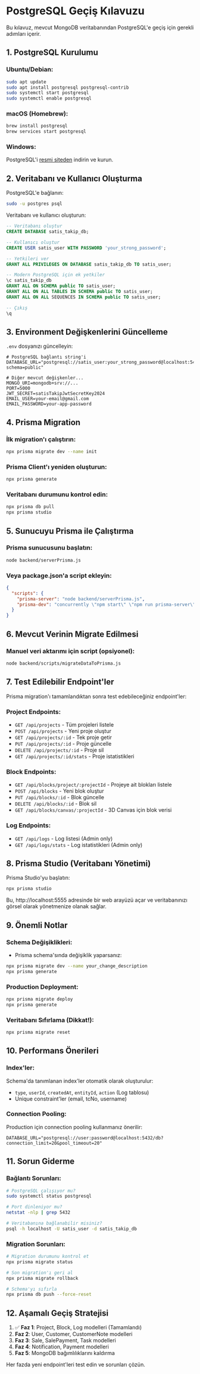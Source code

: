 # PostgreSQL Geçiş Kılavuzu

Bu kılavuz, mevcut MongoDB veritabanından PostgreSQL'e geçiş için gerekli adımları içerir.

## 1. PostgreSQL Kurulumu

### Ubuntu/Debian:
```bash
sudo apt update
sudo apt install postgresql postgresql-contrib
sudo systemctl start postgresql
sudo systemctl enable postgresql
```

### macOS (Homebrew):
```bash
brew install postgresql
brew services start postgresql
```

### Windows:
PostgreSQL'i [resmi siteden](https://www.postgresql.org/download/windows/) indirin ve kurun.

## 2. Veritabanı ve Kullanıcı Oluşturma

PostgreSQL'e bağlanın:
```bash
sudo -u postgres psql
```

Veritabanı ve kullanıcı oluşturun:
```sql
-- Veritabanı oluştur
CREATE DATABASE satis_takip_db;

-- Kullanıcı oluştur
CREATE USER satis_user WITH PASSWORD 'your_strong_password';

-- Yetkileri ver
GRANT ALL PRIVILEGES ON DATABASE satis_takip_db TO satis_user;

-- Modern PostgreSQL için ek yetkiler
\c satis_takip_db
GRANT ALL ON SCHEMA public TO satis_user;
GRANT ALL ON ALL TABLES IN SCHEMA public TO satis_user;
GRANT ALL ON ALL SEQUENCES IN SCHEMA public TO satis_user;

-- Çıkış
\q
```

## 3. Environment Değişkenlerini Güncelleme

`.env` dosyanızı güncelleyin:
```env
# PostgreSQL bağlantı string'i
DATABASE_URL="postgresql://satis_user:your_strong_password@localhost:5432/satis_takip_db?schema=public"

# Diğer mevcut değişkenler...
MONGO_URI=mongodb+srv://...
PORT=5000
JWT_SECRET=satisTakipJwtSecretKey2024
EMAIL_USER=your-email@gmail.com
EMAIL_PASSWORD=your-app-password
```

## 4. Prisma Migration

### İlk migration'ı çalıştırın:
```bash
npx prisma migrate dev --name init
```

### Prisma Client'ı yeniden oluşturun:
```bash
npx prisma generate
```

### Veritabanı durumunu kontrol edin:
```bash
npx prisma db pull
npx prisma studio
```

## 5. Sunucuyu Prisma ile Çalıştırma

### Prisma sunucusunu başlatın:
```bash
node backend/serverPrisma.js
```

### Veya package.json'a script ekleyin:
```json
{
  "scripts": {
    "prisma-server": "node backend/serverPrisma.js",
    "prisma-dev": "concurrently \"npm start\" \"npm run prisma-server\""
  }
}
```

## 6. Mevcut Verinin Migrate Edilmesi

### Manuel veri aktarımı için script (opsiyonel):
```bash
node backend/scripts/migrateDataToPrisma.js
```

## 7. Test Edilebilir Endpoint'ler

Prisma migration'ı tamamlandıktan sonra test edebileceğiniz endpoint'ler:

### Project Endpoints:
- `GET /api/projects` - Tüm projeleri listele
- `POST /api/projects` - Yeni proje oluştur
- `GET /api/projects/:id` - Tek proje getir
- `PUT /api/projects/:id` - Proje güncelle
- `DELETE /api/projects/:id` - Proje sil
- `GET /api/projects/:id/stats` - Proje istatistikleri

### Block Endpoints:
- `GET /api/blocks/project/:projectId` - Projeye ait blokları listele
- `POST /api/blocks` - Yeni blok oluştur
- `PUT /api/blocks/:id` - Blok güncelle
- `DELETE /api/blocks/:id` - Blok sil
- `GET /api/blocks/canvas/:projectId` - 3D Canvas için blok verisi

### Log Endpoints:
- `GET /api/logs` - Log listesi (Admin only)
- `GET /api/logs/stats` - Log istatistikleri (Admin only)

## 8. Prisma Studio (Veritabanı Yönetimi)

Prisma Studio'yu başlatın:
```bash
npx prisma studio
```

Bu, http://localhost:5555 adresinde bir web arayüzü açar ve veritabanınızı görsel olarak yönetmenize olanak sağlar.

## 9. Önemli Notlar

### Schema Değişiklikleri:
- Prisma schema'sında değişiklik yaparsanız:
```bash
npx prisma migrate dev --name your_change_description
npx prisma generate
```

### Production Deployment:
```bash
npx prisma migrate deploy
npx prisma generate
```

### Veritabanı Sıfırlama (Dikkat!):
```bash
npx prisma migrate reset
```

## 10. Performans Önerileri

### Index'ler:
Schema'da tanımlanan index'ler otomatik olarak oluşturulur:
- `type`, `userId`, `createdAt`, `entityId`, `action` (Log tablosu)
- Unique constraint'ler (email, tcNo, username)

### Connection Pooling:
Production için connection pooling kullanmanız önerilir:
```env
DATABASE_URL="postgresql://user:password@localhost:5432/db?connection_limit=20&pool_timeout=20"
```

## 11. Sorun Giderme

### Bağlantı Sorunları:
```bash
# PostgreSQL çalışıyor mu?
sudo systemctl status postgresql

# Port dinleniyor mu?
netstat -nlp | grep 5432

# Veritabanına bağlanabilir misiniz?
psql -h localhost -U satis_user -d satis_takip_db
```

### Migration Sorunları:
```bash
# Migration durumunu kontrol et
npx prisma migrate status

# Son migration'ı geri al
npx prisma migrate rollback

# Schema'yı sıfırla
npx prisma db push --force-reset
```

## 12. Aşamalı Geçiş Stratejisi

1. ✅ **Faz 1**: Project, Block, Log modelleri (Tamamlandı)
2. **Faz 2**: User, Customer, CustomerNote modelleri
3. **Faz 3**: Sale, SalePayment, Task modelleri  
4. **Faz 4**: Notification, Payment modelleri
5. **Faz 5**: MongoDB bağımlılıklarını kaldırma

Her fazda yeni endpoint'leri test edin ve sorunları çözün.